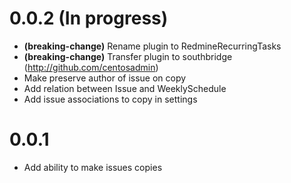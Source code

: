 # 0.0.2 (In progress)

* **(breaking-change)** Rename plugin to RedmineRecurringTasks
* **(breaking-change)** Transfer plugin to southbridge (http://github.com/centosadmin)
* Make preserve author of issue on copy
* Add relation between Issue and WeeklySchedule 
* Add issue associations to copy in settings

# 0.0.1
* Add ability to make issues copies